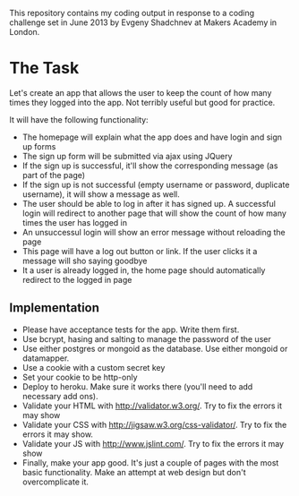 This repository contains my coding output in response to a coding challenge set in June 2013 by Evgeny Shadchnev at Makers Academy in London.

The Task
========
Let's create an app that allows the user to keep the count of how many times they logged into the app. Not terribly useful but good for practice.

It will have the following functionality:

  * The homepage will explain what the app does and have login and sign up forms
  * The sign up form will be submitted via ajax using JQuery
  * If the sign up is successful, it'll show the corresponding message (as part of the page)
  * If the sign up is not successful (empty username or password, duplicate username), it will show a message as well.
  * The user should be able to log in after it has signed up. A successful login will redirect to another page that will show the count of how many times the user has logged in
  * An unsuccessul login will show an error message without reloading the page
  * This page will have a log out button or link. If the user clicks it a message will sho saying goodbye
  * It a user is already logged in, the home page should automatically redirect to the logged in page

Implementation
--------------
  * Please have acceptance tests for the app. Write them first.
  * Use bcrypt, hasing and salting to manage the password of the user
  * Use either postgres or mongoid as the database. Use either mongoid or datamapper.
  * Use a cookie with a custom secret key
  * Set your cookie to be http-only
  * Deploy to heroku. Make sure it works there (you'll need to add necessary add ons).
  * Validate your HTML with http://validator.w3.org/. Try to fix the errors it may show
  * Validate your CSS with http://jigsaw.w3.org/css-validator/. Try to fix the errors it may show.
  * Validate your JS with http://www.jslint.com/. Try to fix the errors it may show
  * Finally, make your app good. It's just a couple of pages with the most basic functionality. Make an attempt at web design but don't overcomplicate it.
